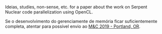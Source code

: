 Ideias, studies, non-sense, etc. for a paper
about the work on Serpent Nuclear code parallelization
using OpenCL.

Se o desenvolvimento do gerenciamente de memória ficar
suficientemente completa, atentar para possível envio
ao [M&C 2019 - Portland, OR](http://www.ans.org/meetings/m_272).



